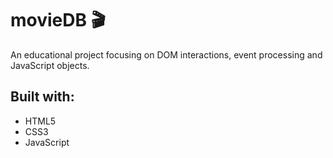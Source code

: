 # movieDB 🎬
An educational project focusing on DOM interactions, event processing and JavaScript objects. 

## Built with:
* HTML5
* CSS3
* JavaScript

